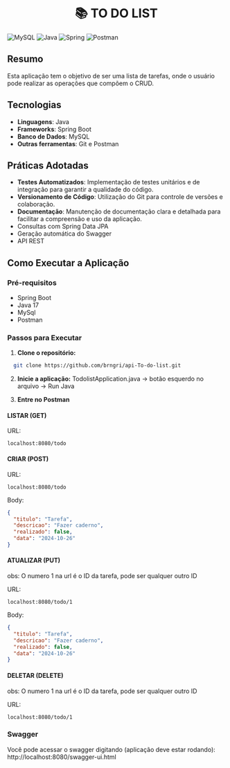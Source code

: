 <h1 align="center">📚 TO DO LIST</h1>



![MySQL](https://img.shields.io/badge/mysql-4479A1.svg?style=for-the-badge&logo=mysql&logoColor=white)  ![Java](https://img.shields.io/badge/java-%23ED8B00.svg?style=for-the-badge&logo=openjdk&logoColor=white)  ![Spring](https://img.shields.io/badge/spring-%236DB33F.svg?style=for-the-badge&logo=spring&logoColor=white)  ![Postman](https://img.shields.io/badge/Postman-FF6C37?style=for-the-badge&logo=postman&logoColor=white) 

## Resumo

Esta aplicação tem o objetivo de ser uma lista de tarefas, onde o usuário pode realizar as operações que compõem o CRUD.

## Tecnologias

- **Linguagens**:  Java
- **Frameworks**: Spring Boot
- **Banco de Dados**: MySQL
- **Outras ferramentas**: Git e Postman

## Práticas Adotadas

- **Testes Automatizados**: Implementação de testes unitários e de integração para garantir a qualidade do código.
- **Versionamento de Código**: Utilização do Git para controle de versões e colaboração.
- **Documentação**: Manutenção de documentação clara e detalhada para facilitar a compreensão e uso da aplicação.
- Consultas com Spring Data JPA
- Geração automática do Swagger 
- API REST
  

## Como Executar a Aplicação

### Pré-requisitos

- Spring Boot
- Java 17
- MySql
- Postman

### Passos para Executar

1. **Clone o repositório:**
```bash
  git clone https://github.com/brngri/api-To-do-list.git
```
2. **Inicie a aplicação:**
  TodolistApplication.java -> botão esquerdo no arquivo -> Run Java
  
3. **Entre no Postman**

#### LISTAR (GET)

URL:
```url
localhost:8080/todo
```

#### CRIAR (POST)

URL:
```url
localhost:8080/todo
```
Body:
```JSON
{
  "titulo": "Tarefa",
  "descricao": "Fazer caderno",
  "realizado": false,
  "data": "2024-10-26"
}
````

#### ATUALIZAR (PUT)

obs: O numero 1 na url é o ID da tarefa, pode ser qualquer outro ID

URL:
```url
localhost:8080/todo/1
```
Body:
```JSON
{
  "titulo": "Tarefa",
  "descricao": "Fazer caderno",
  "realizado": false,
  "data": "2024-10-26"
}
```

#### DELETAR (DELETE)

obs: O numero 1 na url é o ID da tarefa, pode ser qualquer outro ID

URL:
```url
localhost:8080/todo/1
```

### Swagger

Você pode acessar o swagger digitando (aplicação deve estar rodando): http://localhost:8080/swagger-ui.html
